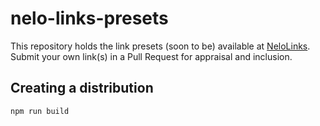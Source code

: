 # nelo-links-presets
This repository holds the link presets (soon to be) available at [NeloLinks](https://links.nelocrypto.com/). Submit your own link(s) in a Pull Request for appraisal and inclusion.

## Creating a distribution

``npm run build``
